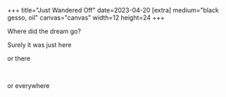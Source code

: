 +++
title="Just Wandered Off"
date=2023-04-20
[extra]
medium="black gesso, oil"
canvas="canvas"
width=12
height=24
+++

Where did the dream go?

Surely it was just here

or there

<br/>

or everywhere
